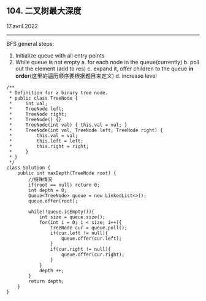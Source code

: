## 104. 二叉树最大深度 
17.avril.2022
***
BFS general steps:
1. Initialize queue with all entry points
2. While queue is not empty
    a. for each node in the queue(currently)
    b. poll out the element (add to res)
    c. expand it, offer children to the queue **in order**(这里的遍历顺序要根据题目来定义)
    d. increase level

```java{.line-numbers}
/**
 * Definition for a binary tree node.
 * public class TreeNode {
 *     int val;
 *     TreeNode left;
 *     TreeNode right;
 *     TreeNode() {}
 *     TreeNode(int val) { this.val = val; }
 *     TreeNode(int val, TreeNode left, TreeNode right) {
 *         this.val = val;
 *         this.left = left;
 *         this.right = right;
 *     }
 * }
 */
class Solution {
    public int maxDepth(TreeNode root) {
        //特殊情况
        if(root == null) return 0;
        int depth = 0;
        Queue<TreeNode> queue = new LinkedList<>();
        queue.offer(root);
        
        while(!queue.isEmpty()){
            int size = queue.size();
            for(int i = 0; i < size; i++){
                TreeNode cur = queue.poll();
                if(cur.left != null){
                    queue.offer(cur.left);
                }
                if(cur.right != null){
                    queue.offer(cur.right);
                }
            }
            depth ++;
        }
        return depth;
    }
}
```